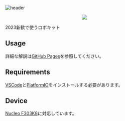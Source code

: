 ![header](https://capsule-render.vercel.app/api?type=waving&color=0:2CD8D5,48:6B8DD6,100:8E37D7&height=300&section=header&text=Robokit&fontSize=120&fontColor=FFFFFF&animation=fedeIn&fontAlignY=38&desc=2023&descAlignY=61&descAlign=72&descSize=24)
<p align='center'>
  <a href="https://github.com/rogy-AquaLab/2023_robokit/archive/refs/heads/main.zip">
    <img src="https://img.shields.io/badge/Download!%20-%23528DD9.svg?style=for-the-badge&logoColor=white"/>
  </a>
</p>

2023新歓で使うロボキット

## Usage

詳細な解説は[GitHub Pages](ここにURL)を参照してください。

## Requirements

[VSCode](https://code.visualstudio.com/)と[PlatformIO](https://platformio.org/)をインストールする必要があります。

## Device

[Nucleo F303K8](https://www.st.com/ja/evaluation-tools/nucleo-f303k8.html)に対応しています。

